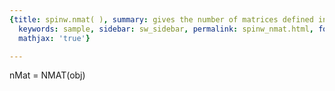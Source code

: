 ```yaml
---
{title: spinw.nmat( ), summary: gives the number of matrices defined in an spinw object,
  keywords: sample, sidebar: sw_sidebar, permalink: spinw_nmat.html, folder: spinw,
  mathjax: 'true'}

---
```

 
nMat = NMAT(obj)
 

